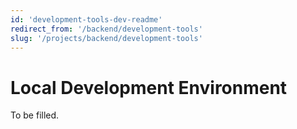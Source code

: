 ```yaml
---
id: 'development-tools-dev-readme'
redirect_from: '/backend/development-tools'
slug: '/projects/backend/development-tools'
---
```


# Local Development Environment

To be filled.
